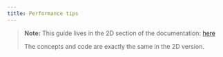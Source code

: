 ```yaml
---
title: Performance tips
---
```


> **Note:** This guide lives in the 2D section of the documentation: [here](../../basics/level-graphs.md)
>
> The concepts and code are exactly the same in the 2D version.

<Difference2D3D />